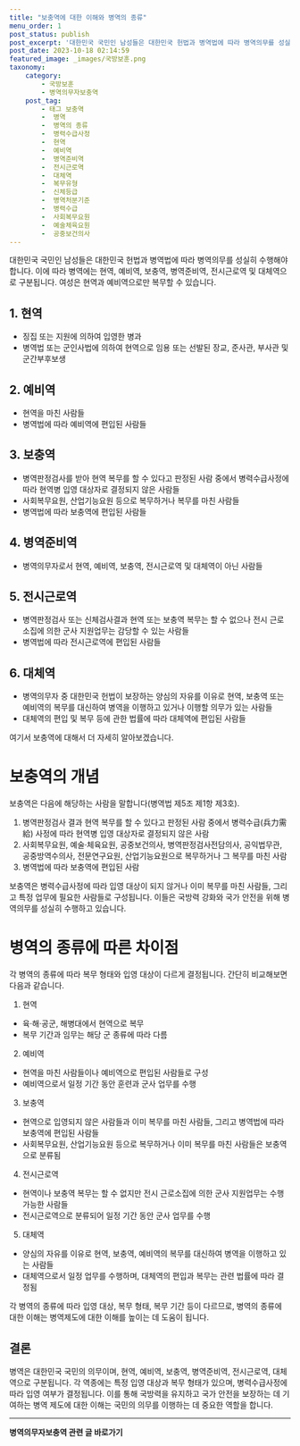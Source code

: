 ```yaml
---
title: "보충역에 대한 이해와 병역의 종류"
menu_order: 1
post_status: publish
post_excerpt: '대한민국 국민인 남성들은 대한민국 헌법과 병역법에 따라 병역의무를 성실히 수행해야 합니다. 이에 따라 병역에는 현역, 예비역, 보충역, 병역준비역, 전시근로역 및 대체역으로 구분됩니다. 여성은 현역과 예비역으로만 복무할 수 있습니다.'
post_date: 2023-10-18 02:14:59
featured_image: _images/국방보훈.png
taxonomy:
    category:
        - 국방보훈
        - 병역의무자보충역
    post_tag:
        - 태그 보충역
        -  병역
        -  병역의 종류
        -  병력수급사정
        -  현역
        -  예비역
        -  병역준비역
        -  전시근로역
        -  대체역
        -  복무유형
        -  신체등급
        -  병역처분기준
        -  병력수급
        -  사회복무요원
        -  예술체육요원
        -  공중보건의사
---
```



대한민국 국민인 남성들은 대한민국 헌법과 병역법에 따라 병역의무를 성실히 수행해야 합니다. 이에 따라 병역에는 현역, 예비역, 보충역, 병역준비역, 전시근로역 및 대체역으로 구분됩니다. 여성은 현역과 예비역으로만 복무할 수 있습니다.

## 1. 현역
- 징집 또는 지원에 의하여 입영한 병과
- 병역법 또는 군인사법에 의하여 현역으로 임용 또는 선발된 장교, 준사관, 부사관 및 군간부후보생

## 2. 예비역
- 현역을 마친 사람들
- 병역법에 따라 예비역에 편입된 사람들

## 3. 보충역
- 병역판정검사를 받아 현역 복무를 할 수 있다고 판정된 사람 중에서 병력수급사정에 따라 현역병 입영 대상자로 결정되지 않은 사람들
- 사회복무요원, 산업기능요원 등으로 복무하거나 복무를 마친 사람들
- 병역법에 따라 보충역에 편입된 사람들

## 4. 병역준비역
- 병역의무자로서 현역, 예비역, 보충역, 전시근로역 및 대체역이 아닌 사람들

## 5. 전시근로역
- 병역판정검사 또는 신체검사결과 현역 또는 보충역 복무는 할 수 없으나 전시 근로소집에 의한 군사 지원업무는 감당할 수 있는 사람들
- 병역법에 따라 전시근로역에 편입된 사람들

## 6. 대체역
- 병역의무자 중 대한민국 헌법이 보장하는 양심의 자유를 이유로 현역, 보충역 또는 예비역의 복무를 대신하여 병역을 이행하고 있거나 이행할 의무가 있는 사람들
- 대체역의 편입 및 복무 등에 관한 법률에 따라 대체역에 편입된 사람들

여기서 보충역에 대해서 더 자세히 알아보겠습니다.

# 보충역의 개념
보충역은 다음에 해당하는 사람을 말합니다(병역법 제5조 제1항 제3호).
1. 병역판정검사 결과 현역 복무를 할 수 있다고 판정된 사람 중에서 병력수급(兵力需給) 사정에 따라 현역병 입영 대상자로 결정되지 않은 사람
2. 사회복무요원, 예술·체육요원, 공중보건의사, 병역판정검사전담의사, 공익법무관, 공중방역수의사, 전문연구요원, 산업기능요원으로 복무하거나 그 복무를 마친 사람
3. 병역법에 따라 보충역에 편입된 사람

보충역은 병력수급사정에 따라 입영 대상이 되지 않거나 이미 복무를 마친 사람들, 그리고 특정 업무에 필요한 사람들로 구성됩니다. 이들은 국방력 강화와 국가 안전을 위해 병역의무를 성실히 수행하고 있습니다.

# 병역의 종류에 따른 차이점
각 병역의 종류에 따라 복무 형태와 입영 대상이 다르게 결정됩니다. 간단히 비교해보면 다음과 같습니다.

1. 현역
- 육·해·공군, 해병대에서 현역으로 복무
- 복무 기간과 임무는 해당 군 종류에 따라 다름

2. 예비역
- 현역을 마친 사람들이나 예비역으로 편입된 사람들로 구성
- 예비역으로서 일정 기간 동안 훈련과 군사 업무를 수행

3. 보충역
- 현역으로 입영되지 않은 사람들과 이미 복무를 마친 사람들, 그리고 병역법에 따라 보충역에 편입된 사람들
- 사회복무요원, 산업기능요원 등으로 복무하거나 이미 복무를 마친 사람들은 보충역으로 분류됨

4. 전시근로역
- 현역이나 보충역 복무는 할 수 없지만 전시 근로소집에 의한 군사 지원업무는 수행 가능한 사람들
- 전시근로역으로 분류되어 일정 기간 동안 군사 업무를 수행

5. 대체역
- 양심의 자유를 이유로 현역, 보충역, 예비역의 복무를 대신하여 병역을 이행하고 있는 사람들
- 대체역으로서 일정 업무를 수행하며, 대체역의 편입과 복무는 관련 법률에 따라 결정됨

각 병역의 종류에 따라 입영 대상, 복무 형태, 복무 기간 등이 다르므로, 병역의 종류에 대한 이해는 병역제도에 대한 이해를 높이는 데 도움이 됩니다.

## 결론
병역은 대한민국 국민의 의무이며, 현역, 예비역, 보충역, 병역준비역, 전시근로역, 대체역으로 구분됩니다. 각 역종에는 특정 입영 대상과 복무 형태가 있으며, 병력수급사정에 따라 입영 여부가 결정됩니다. 이를 통해 국방력을 유지하고 국가 안전을 보장하는 데 기여하는 병역 제도에 대한 이해는 국민의 의무를 이행하는 데 중요한 역할을 합니다.
<!-- wp:separator -->
<hr class="wp-block-separator has-alpha-channel-opacity"/>
<!-- /wp:separator -->

<!-- wp:group {"backgroundColor":"base","layout":{"type":"constrained"}} -->
<div class="wp-block-group has-base-background-color has-background"><!-- wp:paragraph {"align":"center","fontSize":"medium"} -->
<p class="has-text-align-center has-large-font-size"><strong>병역의무자보충역 관련 글 바로가기</strong></p>
<!-- /wp:paragraph -->


<!-- wp:latest-posts
{"categories":[{"id":9045,"count":19,"description":"","link":"https://uknowlaw.com/category/%eb%b3%91%ec%97%ad%ec%9d%98%eb%ac%b4%ec%9e%90%eb%b3%b4%ec%b6%a9%ec%97%ad/","name":"병역의무자보충역","slug":"병역의무자보충역","taxonomy":"category","parent":0,"meta":[],"_links":{"self":[{"href":"https://uknowlaw.com/wp-json/wp/v2/categories/9045"}],"collection":[{"href":"https://uknowlaw.com/wp-json/wp/v2/categories"}],"about":[{"href":"https://uknowlaw.com/wp-json/wp/v2/taxonomies/category"}],"wp:post_type":[{"href":"https://uknowlaw.com/wp-json/wp/v2/posts?categories=9045"}],"curies":[{"name":"wp","href":"https://api.w.org/{rel}","templated":true}]}}],"postsToShow":100,"excerptLength":28,"postLayout":"grid","columns":2,"featuredImageAlign":"left","featuredImageSizeSlug":"large","fontSize":18px} /--></div>
<!-- /wp:group -->